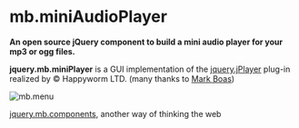 # mb.miniAudioPlayer

__An open source jQuery component to build a mini audio player for your mp3 or ogg files.__

<b>jquery.mb.miniPlayer</b> is a GUI implementation of the <a href="http://www.happyworm.com/jquery/jplayer/" target="_blank">jquery.jPlayer</a> plug-in realized by © Happyworm LTD. (many thanks to <a href="http://happyworm.com/blog/" target="_blank">Mark Boas</a>)

![mb.menu](http://dl.dropbox.com/u/1976976/gitHub/mb.miniAudioPlayer.png)

[jquery.mb.components](http://pupunzi.com/), another way of thinking the web